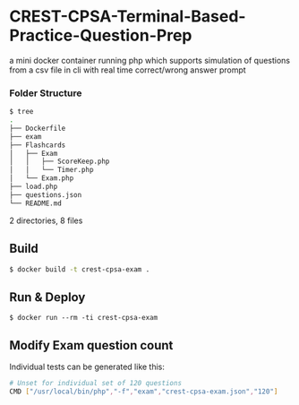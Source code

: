 # CREST-CPSA-Terminal-Based-Practice-Question-Prep
a mini docker container running php which supports simulation of questions from a csv file in cli with real time correct/wrong answer prompt

### Folder Structure
```bash
$ tree
.
├── Dockerfile
├── exam
├── Flashcards
│   ├── Exam
│   │   ├── ScoreKeep.php
│   │   └── Timer.php
│   └── Exam.php
├── load.php
├── questions.json
└── README.md
```
2 directories, 8 files

## Build
```bash
$ docker build -t crest-cpsa-exam .
```

## Run & Deploy
```
$ docker run --rm -ti crest-cpsa-exam
```

## Modify Exam question count

Individual tests can be generated like this:

```bash
# Unset for individual set of 120 questions
CMD ["/usr/local/bin/php","-f","exam","crest-cpsa-exam.json","120"]
```
